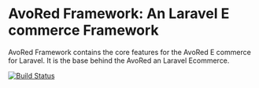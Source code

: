 # AvoRed Framework: An Laravel E commerce Framework
AvoRed Framework contains the core features for the AvoRed E commerce for Laravel. It is the base behind the AvoRed an Laravel Ecommerce.

[![Build Status](https://travis-ci.org/avored/framework.svg?branch=master)](https://travis-ci.org/avored/framework)
